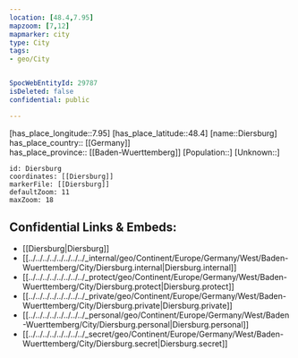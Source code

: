 ```yaml
---
location: [48.4,7.95] 
mapzoom: [7,12] 
mapmarker: city 
type: City
tags:
- geo/City


SpocWebEntityId: 29787
isDeleted: false
confidential: public

---
```

[has_place_longitude::7.95] 
[has_place_latitude::48.4] 
[name::Diersburg] 
has_place_country:: [[Germany]]  
has_place_province:: [[Baden-Wuerttemberg]] 
[Population::] 
[Unknown::] 


```leaflet
id: Diersburg
coordinates: [[Diersburg]] 
markerFile: [[Diersburg]] 
defaultZoom: 11 
maxZoom: 18
```


## Confidential Links & Embeds: 
- [[Diersburg|Diersburg]]  
- [[../../../../../../../../_internal/geo/Continent/Europe/Germany/West/Baden-Wuerttemberg/City/Diersburg.internal|Diersburg.internal]] 
- [[../../../../../../../../_protect/geo/Continent/Europe/Germany/West/Baden-Wuerttemberg/City/Diersburg.protect|Diersburg.protect]] 
- [[../../../../../../../../_private/geo/Continent/Europe/Germany/West/Baden-Wuerttemberg/City/Diersburg.private|Diersburg.private]] 
- [[../../../../../../../../_personal/geo/Continent/Europe/Germany/West/Baden-Wuerttemberg/City/Diersburg.personal|Diersburg.personal]] 
- [[../../../../../../../../_secret/geo/Continent/Europe/Germany/West/Baden-Wuerttemberg/City/Diersburg.secret|Diersburg.secret]] 
